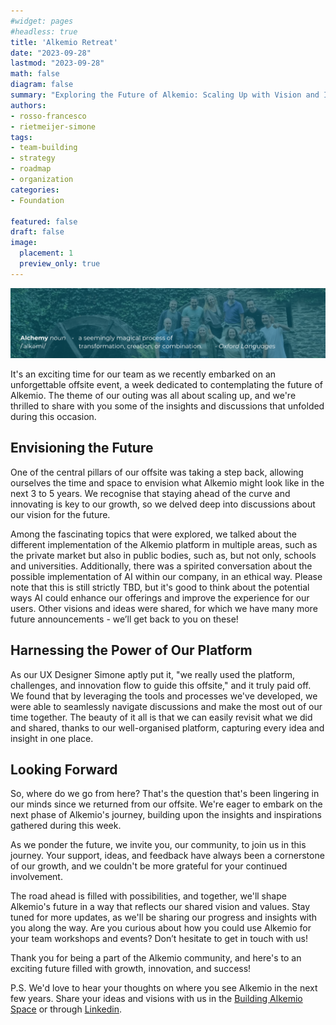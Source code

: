 ```yaml
---
#widget: pages
#headless: true
title: 'Alkemio Retreat'
date: "2023-09-28"
lastmod: "2023-09-28"
math: false
diagram: false
summary: "Exploring the Future of Alkemio: Scaling Up with Vision and Innovation"
authors:
- rosso-francesco
- rietmeijer-simone
tags:
- team-building
- strategy
- roadmap
- organization
categories:
- Foundation

featured: false
draft: false
image:
  placement: 1
  preview_only: true
---
```


![](./header.png)

It's an exciting time for our team as we recently embarked on an unforgettable offsite event, a week dedicated to contemplating the future of Alkemio. The theme of our outing was all about scaling up, and we're thrilled to share with you some of the insights and discussions that unfolded during this occasion. 

## Envisioning the Future

One of the central pillars of our offsite was taking a step back, allowing ourselves the time and space to envision what Alkemio might look like in the next 3 to 5 years. We recognise that staying ahead of the curve and innovating is key to our growth, so we delved deep into discussions about our vision for the future. 

Among the fascinating topics that were explored, we talked about the different implementation of the Alkemio platform in multiple areas, such as the private market but also in public bodies, such as, but not only, schools and universities. Additionally, there was a spirited conversation about the possible implementation of AI within our company, in an ethical way. Please note that this is still strictly TBD, but it's good to think about the potential ways AI could enhance our offerings and improve the experience for our users. Other visions and ideas were shared, for which we have many more future announcements - we’ll get back to you on these! 

## Harnessing the Power of Our Platform

As our UX Designer Simone aptly put it, "we really used the platform, challenges, and innovation flow to guide this offsite," and it truly paid off. We found that by leveraging the tools and processes we've developed, we were able to seamlessly navigate discussions and make the most out of our time together. The beauty of it all is that we can easily revisit what we did and shared, thanks to our well-organised platform, capturing every idea and insight in one place. 

## Looking Forward

So, where do we go from here? That's the question that's been lingering in our minds since we returned from our offsite. We're eager to embark on the next phase of Alkemio's journey, building upon the insights and inspirations gathered during this week. 

As we ponder the future, we invite you, our community, to join us in this journey. Your support, ideas, and feedback have always been a cornerstone of our growth, and we couldn't be more grateful for your continued involvement. 

The road ahead is filled with possibilities, and together, we'll shape Alkemio's future in a way that reflects our shared vision and values. Stay tuned for more updates, as we'll be sharing our progress and insights with you along the way. Are you curious about how you could use Alkemio for your team workshops and events? Don’t hesitate to get in touch with us! 

Thank you for being a part of the Alkemio community, and here's to an exciting future filled with growth, innovation, and success! 

P.S. We'd love to hear your thoughts on where you see Alkemio in the next few years. Share your ideas and visions with us in the [Building Alkemio Space](https://alkem.io/building-alkemio/dashboard) or through [Linkedin](https://www.linkedin.com/company/alkemio-foundation/).